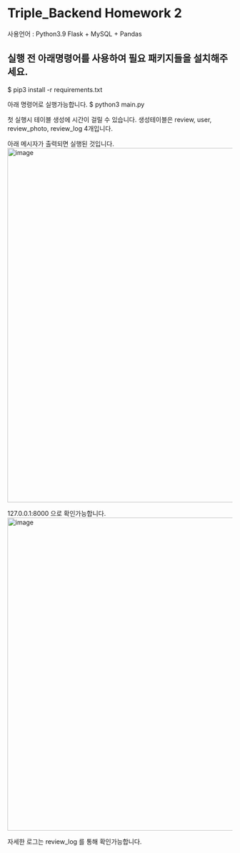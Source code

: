 # Triple_Backend Homework 2

사용언어 : Python3.9
Flask + MySQL + Pandas

## 실행 전 아래명령어를 사용하여 필요 패키지들을 설치해주세요.

$ pip3 install -r requirements.txt

아래 명령어로 실행가능합니다.
$ python3 main.py

첫 실행시 테이블 생성에 시간이 걸릴 수 있습니다.
생성테이블은 review, user, review_photo, review_log 4개입니다.


아래 메시자가 출력되면 실행된 것입니다.
<img width="794" alt="image" src="https://user-images.githubusercontent.com/54221681/176889633-4edabb94-b339-42c5-9a9d-6ba428fb0e63.png">

127.0.0.1:8000 으로 확인가능합니다.
<img width="701" alt="image" src="https://user-images.githubusercontent.com/54221681/176890959-3c026571-8e49-429b-9ebe-749f8af604cc.png">

자세한 로그는 review_log 를 통해 확인가능합니다.
